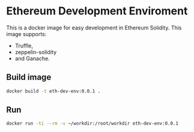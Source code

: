 # Ethereum Development Enviroment
This is a docker image for easy development in Ethereum Solidity. This image supports:

 * Truffle,
 * zeppelin-solidity
 * and Ganache.

## Build image

```bash
docker build -t eth-dev-env:0.0.1 .
```


## Run

```bash
docker run -ti --rm -v ~/workdir:/root/workdir eth-dev-env:0.0.1
```
